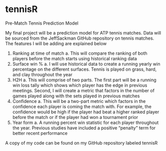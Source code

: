 # tennisR

Pre-Match Tennis Prediction Model

My final project will be a prediction model for ATP tennis matches. Data will be sourced from the JeffSackman GitHub repository on tennis matches. The features I will be adding are explained below

1.	Ranking at time of match
a.	This will compare the ranking of both players before the match starts using historical ranking data
2.	Surface win %
a.	I will use historical data to create a running yearly win percentage on the different surfaces. Tennis is played on grass, hard, and clay throughout the year
3.	H2H
a.	This will comprise of two parts. The first part will be a running win loss tally which shows which player has the edge in previous meetings. Second, I will create a metric that factors in the number of games played along with the sets played in previous matches
4.	Confidence
a.	This will be a two-part metric which factors in the confidence each player is coming the match with. For example, the confidence would be high if the player had beat a higher ranked player before the match or if the player had won a tournament prior
5.	Year form
a.	A running percent win statistic for each player throughout the year. Previous studies have included a positive “penalty” term for better recent performance


A copy of my code can be found on my GitHub repository labeled tennisR


